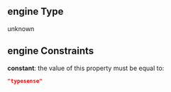 ## engine Type

unknown

## engine Constraints

**constant**: the value of this property must be equal to:

```json
"typesense"
```
